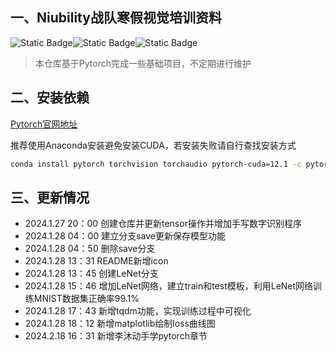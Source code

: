 ## 一、Niubility战队寒假视觉培训资料

![Static Badge](https://img.shields.io/badge/Pytorch-v2.0.1_-red)![Static Badge](https://img.shields.io/badge/Python-v3.10_-blue)![Static Badge](https://img.shields.io/badge/Jupyter_Notebook_-red)

> 本仓库基于Pytorch完成一些基础项目，不定期进行维护

## 二、安装依赖

[Pytorch官网地址](https://pytorch.org/)

推荐使用Anaconda安装避免安装CUDA，若安装失败请自行查找安装方式

```bash
conda install pytorch torchvision torchaudio pytorch-cuda=12.1 -c pytorch -c nvidia
```

## 三、更新情况

- 2024.1.27 20：00 创建仓库并更新tensor操作并增加手写数字识别程序
- 2024.1.28 04：00 建立分支save更新保存模型功能
- 2024.1.28 04：50 删除save分支
- 2024.1.28 13：31 README新增icon
- 2024.1.28 13：45 创建LeNet分支
- 2024.1.28 15：46 增加LeNet网络，建立train和test模板，利用LeNet网络训练MNIST数据集正确率99.1%
- 2024.1.28 17：43 新增tqdm功能，实现训练过程中可视化
- 2024.1.28 18：12 新增matplotlib绘制loss曲线图
- 2024.2.18 16：31 新增李沐动手学pytorch章节